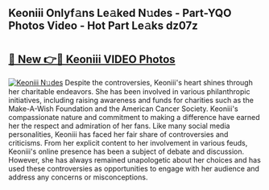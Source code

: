 ## Keoniii Onlyf𝚊ns Le𝚊ked N𝚞des - Part-YQO Photos Video - Hot Part Le𝚊ks dz07z

# <h2><a href="http://ab61501.deff.icu/?id=Keoniii">🔗 New 👉🔴 Keoniii VIDEO Photos</a></h2>

[![Keoniii N𝚞des](https://i.imgur.com/rIISA9y.gif)](http://ab61501.deff.icu/?id=Keoniii)
Despite the controversies, Keoniii's heart shines through her charitable endeavors. She has been involved in various philanthropic initiatives, including raising awareness and funds for charities such as the Make-A-Wish Foundation and the American Cancer Society. Keoniii's compassionate nature and commitment to making a difference have earned her the respect and admiration of her fans. Like many social media personalities, Keoniii has faced her fair share of controversies and criticisms. From her explicit content to her involvement in various feuds, Keoniii's online presence has been a subject of debate and discussion. However, she has always remained unapologetic about her choices and has used these controversies as opportunities to engage with her audience and address any concerns or misconceptions.
